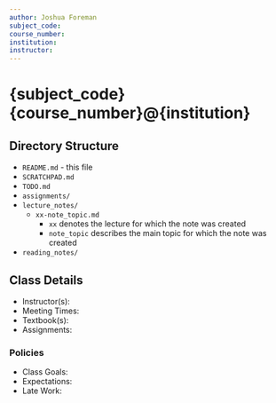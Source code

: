 ```yaml
---
author: Joshua Foreman
subject_code:
course_number:
institution:
instructor:
---
```


# {subject_code}{course_number}@{institution}

## Directory Structure
- `README.md` - this file
- `SCRATCHPAD.md`
- `TODO.md`
- `assignments/`
- `lecture_notes/`
    - `xx-note_topic.md`
        - `xx` denotes the lecture for which the note was created
        - `note_topic` describes the main topic for which the note was created
- `reading_notes/`

## Class Details

- Instructor(s):
- Meeting Times:
- Textbook(s):
- Assignments:

### Policies

- Class Goals:
- Expectations:
- Late Work:
